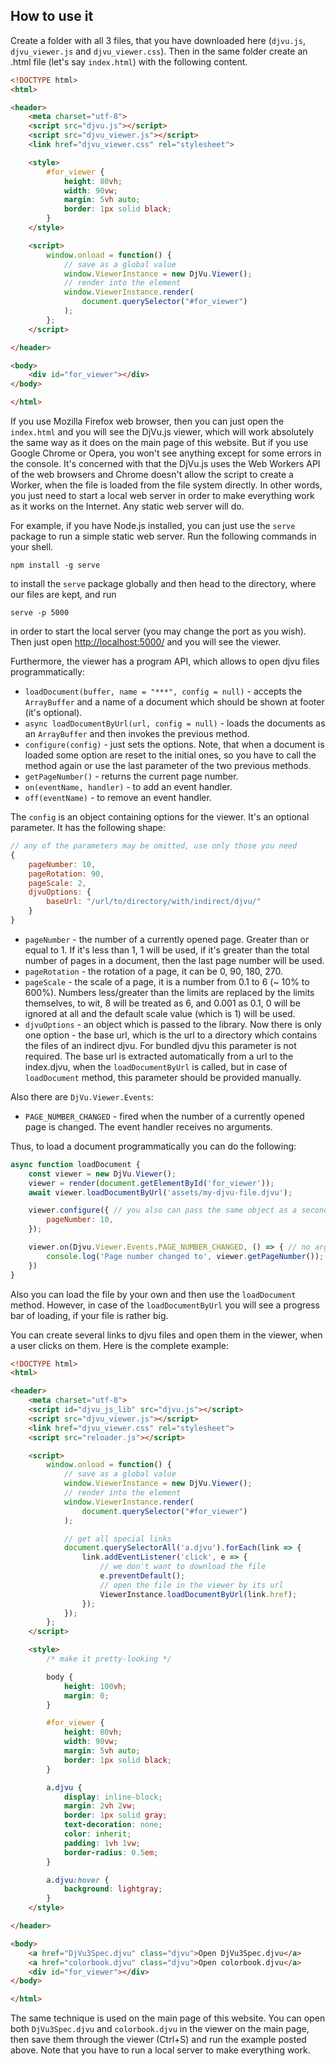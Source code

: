 ## How to use it

Create a folder with all 3 files, that you have downloaded here (`djvu.js`, `djvu_viewer.js` and `djvu_viewer.css`). Then in the same folder create an .html file (let's say `index.html`) with the following content.

```html
<!DOCTYPE html>
<html>

<header>
    <meta charset="utf-8">
    <script src="djvu.js"></script>
    <script src="djvu_viewer.js"></script>
    <link href="djvu_viewer.css" rel="stylesheet">

    <style>
        #for_viewer {
            height: 80vh;
            width: 90vw;
            margin: 5vh auto;
            border: 1px solid black;
        }
    </style>

    <script>
        window.onload = function() {
            // save as a global value
            window.ViewerInstance = new DjVu.Viewer();
            // render into the element
            window.ViewerInstance.render(
                document.querySelector("#for_viewer")
            );
        };
    </script>

</header>

<body>
    <div id="for_viewer"></div>
</body>

</html>

```

If you use Mozilla Firefox web browser, then you can just open the `index.html` and you will see the DjVu.js viewer, which will work absolutely the same way
as it does on the main page of this website. But if you use Google Chrome or Opera, you won't see anything except for some errors in the console. It's concerned with that the 
DjVu.js uses the Web Workers API of the web browsers and Chrome doesn't allow the script to create a Worker, when the file is loaded from the file system directly. In other words, you just need
to start a local web server in order to make everything work as it works on the Internet. Any static web server will do. 

For example, if you have Node.js installed, you can just use the `serve` package to run a simple static web server. Run the following commands in your shell. 

```
npm install -g serve
```

to install the `serve` package globally and then head to the directory, where our files are kept, and run

```
serve -p 5000
```

in order to start the local server (you may change the port as you wish). Then just open [http://localhost:5000/](http://localhost:5000/) and you will see the viewer.

Furthermore, the viewer has a program API, which allows to open djvu files programmatically:

- `loadDocument(buffer, name = "***", config = null)` - accepts the `ArrayBuffer` and a name of a document which should be shown at footer (it's optional).
- `async loadDocumentByUrl(url, config = null)` - loads the documents as an `ArrayBuffer` and then invokes the previous method.
- `configure(config)` - just sets the options. Note, that when a document is loaded some option are reset to the initial ones, so you have to call the method again or use the last parameter of the two previous methods.
- `getPageNumber()` - returns the current page number.
- `on(eventName, handler)` - to add an event handler.
- `off(eventName)` - to remove an event handler.

The `config` is an object containing options for the viewer. It's an optional parameter. It has the following shape:
```js
// any of the parameters may be omitted, use only those you need
{
    pageNumber: 10,
    pageRotation: 90,
    pageScale: 2,
    djvuOptions: {
        baseUrl: "/url/to/directory/with/indirect/djvu/"
    }
}

```
- `pageNumber` - the number of a currently opened page. Greater than or equal to 1. If it's less than 1, 1 will be used, if it's greater than the 
  total number of pages in a document, then the last page number will be used.
- `pageRotation` - the rotation of a page, it can be 0, 90, 180, 270.
- `pageScale` - the scale of a page, it is a number from 0.1 to 6 (~ 10% to 600%). Numbers less/greater than the limits are replaced by the limits themselves, to wit, 8 will be treated as 6, and 0.001 as 0.1, 0 will be ignored at all and the default scale value (which is 1) will be used.  
- `djvuOptions` - an object which is passed to the library. Now there is only one option - the base url, which is the url to a directory which contains the files of an indirect djvu. For bundled djvu this parameter is not required. The base url is extracted automatically from a url to the index.djvu, when the `loadDocumentByUrl` is called, but in case of `loadDocument` method, this parameter should be provided manually.

Also there are `DjVu.Viewer.Events`:

- `PAGE_NUMBER_CHANGED` - fired when the number of a currently opened page is changed. The event handler receives no arguments.

Thus, to load a document programmatically you can do the following:

```js
async function loadDocument {
    const viewer = new DjVu.Viewer();
    viewer = render(document.getElementById('for_viewer'));
    await viewer.loadDocumentByUrl('assets/my-djvu-file.djvu');

    viewer.configure({ // you also can pass the same object as a second parameter to .loadDocumentByUrl()
        pageNumber: 10,
    });

    viewer.on(Djvu.Viewer.Events.PAGE_NUMBER_CHANGED, () => { // no args are passed here
        console.log('Page number changed to', viewer.getPageNumber());
    })
}
```

Also you can load the file by your own and then use the `loadDocument` method. However, in case of the `loadDocumentByUrl` you will see a progress bar of loading, if your file is rather big.

You can create several links to djvu files and open them in the viewer, when a user clicks on them. Here is the complete example:

```html
<!DOCTYPE html>
<html>

<header>
    <meta charset="utf-8">
    <script id="djvu_js_lib" src="djvu.js"></script>
    <script src="djvu_viewer.js"></script>
    <link href="djvu_viewer.css" rel="stylesheet">
    <script src="reloader.js"></script>

    <script>
        window.onload = function() {
            // save as a global value
            window.ViewerInstance = new DjVu.Viewer();
            // render into the element
            window.ViewerInstance.render(
                document.querySelector("#for_viewer")
            );

            // get all special links
            document.querySelectorAll('a.djvu').forEach(link => {
                link.addEventListener('click', e => {
                    // we don't want to download the file
                    e.preventDefault();
                    // open the file in the viewer by its url
                    ViewerInstance.loadDocumentByUrl(link.href);
                });
            });
        };
    </script>

    <style>
        /* make it pretty-looking */

        body {
            height: 100vh;
            margin: 0;
        }

        #for_viewer {
            height: 80vh;
            width: 90vw;
            margin: 5vh auto;
            border: 1px solid black;
        }

        a.djvu {
            display: inline-block;
            margin: 2vh 2vw;
            border: 1px solid gray;
            text-decoration: none;
            color: inherit;
            padding: 1vh 1vw;
            border-radius: 0.5em;
        }

        a.djvu:hover {
            background: lightgray;
        }
    </style>

</header>

<body>
    <a href="DjVu3Spec.djvu" class="djvu">Open DjVu3Spec.djvu</a>
    <a href="colorbook.djvu" class="djvu">Open colorbook.djvu</a>
    <div id="for_viewer"></div>
</body>

</html>
```

The same technique is used on the main page of this website. You can open both `DjVu3Spec.djvu` and `colorbook.djvu` in the viewer on the main page, then save them through the viewer (Ctrl+S) and run the example posted above. Note that you have to run a local server to make everything work. 
